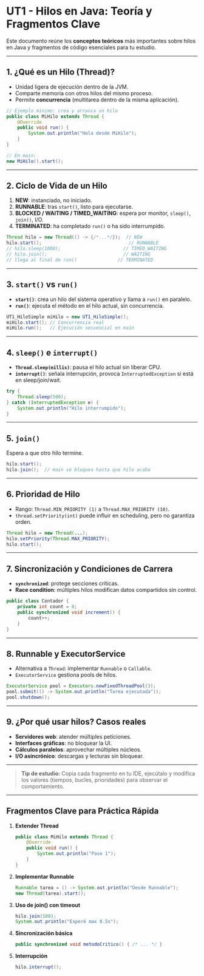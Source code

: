 # UT1 - Hilos en Java: Teoría y Fragmentos Clave

Este documento reúne los **conceptos teóricos** más importantes sobre hilos en Java y fragmentos de código esenciales para tu estudio.

---

## 1. ¿Qué es un Hilo (Thread)?

* Unidad ligera de ejecución dentro de la JVM.
* Comparte memoria con otros hilos del mismo proceso.
* Permite **concurrencia** (multitarea dentro de la misma aplicación).

```java
// Ejemplo mínimo: crea y arranca un hilo
public class MiHilo extends Thread {
    @Override
    public void run() {
        System.out.println("Hola desde MiHilo");
    }
}

// En main:
new MiHilo().start();
```

---

## 2. Ciclo de Vida de un Hilo

1. **NEW**: instanciado, no iniciado.
2. **RUNNABLE**: tras `start()`, listo para ejecutarse.
3. **BLOCKED / WAITING / TIMED\_WAITING**: espera por monitor, `sleep()`, `join()`, I/O.
4. **TERMINATED**: ha completado `run()` o ha sido interrumpido.

```java
Thread hilo = new Thread(() -> {/*...*/});  // NEW
hilo.start();                                // RUNNABLE
// hilo.sleep(1000);                       // TIMED_WAITING
// hilo.join();                            // WAITING
// llega al final de run()               // TERMINATED
```

---

## 3. `start()` vs `run()`

* **`start()`**: crea un hilo del sistema operativo y llama a `run()` en paralelo.
* **`run()`**: ejecuta el método en el hilo actual, sin concurrencia.

```java
UT1_HiloSimple miHilo = new UT1_HiloSimple();
miHilo.start(); // Concurrencia real
miHilo.run();   // Ejecución secuencial en main
```

---

## 4. `sleep()` e `interrupt()`

* **`Thread.sleep(millis)`**: pausa el hilo actual sin liberar CPU.
* **`interrupt()`**: señala interrupción, provoca `InterruptedException` si está en sleep/join/wait.

```java
try {
    Thread.sleep(500);
} catch (InterruptedException e) {
    System.out.println("Hilo interrumpido");
}
```

---

## 5. `join()`

Espera a que otro hilo termine.

```java
hilo.start();
hilo.join();  // main se bloquea hasta que hilo acaba
```

---

## 6. Prioridad de Hilo

* Rango: `Thread.MIN_PRIORITY (1)` a `Thread.MAX_PRIORITY (10)`.
* `thread.setPriority(int)` puede influir en scheduling, pero no garantiza orden.

```java
Thread hilo = new Thread(...);
hilo.setPriority(Thread.MAX_PRIORITY);
hilo.start();
```

---

## 7. Sincronización y Condiciones de Carrera

* **`synchronized`**: protege secciones críticas.
* **Race condition**: múltiples hilos modifican datos compartidos sin control.

```java
public class Contador {
    private int count = 0;
    public synchronized void increment() {
        count++;
    }
}
```

---

## 8. Runnable y ExecutorService

* Alternativa a `Thread`: implementar `Runnable` o `Callable`.
* `ExecutorService` gestiona pools de hilos.

```java
ExecutorService pool = Executors.newFixedThreadPool(3);
pool.submit(() -> System.out.println("Tarea ejecutada"));
pool.shutdown();
```

---

## 9. ¿Por qué usar hilos? Casos reales

* **Servidores web**: atender múltiples peticiones.
* **Interfaces gráficas**: no bloquear la UI.
* **Cálculos paralelos**: aprovechar múltiples núcleos.
* **I/O asincrónico**: descargas y lecturas sin bloquear.

---

> **Tip de estudio:** Copia cada fragmento en tu IDE, ejecútalo y modifica los valores (tiempos, bucles, prioridades) para observar el comportamiento.

---

## Fragmentos Clave para Práctica Rápida

1. **Extender Thread**

   ```java
   public class MiHilo extends Thread {
       @Override
       public void run() {
           System.out.println("Paso 1");
       }
   }
   ```

2. **Implementar Runnable**

   ```java
   Runnable tarea = () -> System.out.println("Desde Runnable");
   new Thread(tarea).start();
   ```

3. **Uso de join() con timeout**

   ```java
   hilo.join(500);
   System.out.println("Esperé max 0.5s");
   ```

4. **Sincronización básica**

   ```java
   public synchronized void metodoCritico() { /* ... */ }
   ```

5. **Interrupción**

   ```java
   hilo.interrupt();
   ```
